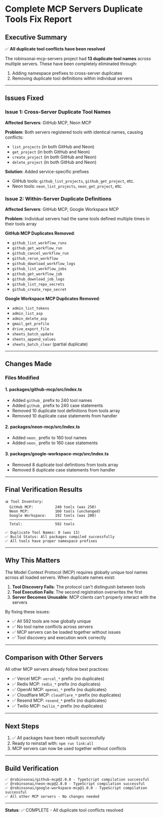 # Complete MCP Servers Duplicate Tools Fix Report

## Executive Summary
✅ **All duplicate tool conflicts have been resolved**

The robinsonai-mcp-servers project had **13 duplicate tool names** across multiple servers. These have been completely eliminated through:
1. Adding namespace prefixes to cross-server duplicates
2. Removing duplicate tool definitions within individual servers

---

## Issues Fixed

### Issue 1: Cross-Server Duplicate Tool Names
**Affected Servers**: GitHub MCP, Neon MCP

**Problem**: Both servers registered tools with identical names, causing conflicts:
- `list_projects` (in both GitHub and Neon)
- `get_project` (in both GitHub and Neon)
- `create_project` (in both GitHub and Neon)
- `delete_project` (in both GitHub and Neon)

**Solution**: Added service-specific prefixes
- GitHub tools: `github_list_projects`, `github_get_project`, etc.
- Neon tools: `neon_list_projects`, `neon_get_project`, etc.

### Issue 2: Within-Server Duplicate Definitions
**Affected Servers**: GitHub MCP, Google Workspace MCP

**Problem**: Individual servers had the same tools defined multiple times in their tools array

**GitHub MCP Duplicates Removed**:
- `github_list_workflow_runs`
- `github_get_workflow_run`
- `github_cancel_workflow_run`
- `github_rerun_workflow`
- `github_download_workflow_logs`
- `github_list_workflow_jobs`
- `github_get_workflow_job`
- `github_download_job_logs`
- `github_list_repo_secrets`
- `github_create_repo_secret`

**Google Workspace MCP Duplicates Removed**:
- `admin_list_tokens`
- `admin_list_asp`
- `admin_delete_asp`
- `gmail_get_profile`
- `drive_export_file`
- `sheets_batch_update`
- `sheets_append_values`
- `sheets_batch_clear` (partial duplicate)

---

## Changes Made

### Files Modified

#### 1. packages/github-mcp/src/index.ts
- Added `github_` prefix to 240 tool names
- Added `github_` prefix to 240 case statements
- Removed 10 duplicate tool definitions from tools array
- Removed 10 duplicate case statements from handler

#### 2. packages/neon-mcp/src/index.ts
- Added `neon_` prefix to 160 tool names
- Added `neon_` prefix to 160 case statements

#### 3. packages/google-workspace-mcp/src/index.ts
- Removed 8 duplicate tool definitions from tools array
- Removed 8 duplicate case statements from handler

---

## Final Verification Results

```
📊 Tool Inventory:
  GitHub MCP:          240 tools (was 250)
  Neon MCP:            160 tools (unchanged)
  Google Workspace:    192 tools (was 200)
  ─────────────────────────────
  Total:               592 tools

✅ Duplicate Tool Names: 0 (was 13)
✅ Build Status: All packages compiled successfully
✅ All tools have proper namespace prefixes
```

---

## Why This Matters

The Model Context Protocol (MCP) requires globally unique tool names across all loaded servers. When duplicate names exist:

1. **Tool Discovery Fails**: The protocol can't distinguish between tools
2. **Tool Execution Fails**: The second registration overwrites the first
3. **Server Becomes Unusable**: MCP clients can't properly interact with the servers

By fixing these issues:
- ✅ All 592 tools are now globally unique
- ✅ No tool name conflicts across servers
- ✅ MCP servers can be loaded together without issues
- ✅ Tool discovery and execution work correctly

---

## Comparison with Other Servers

All other MCP servers already follow best practices:
- ✅ Vercel MCP: `vercel_*` prefix (no duplicates)
- ✅ Redis MCP: `redis_*` prefix (no duplicates)
- ✅ OpenAI MCP: `openai_*` prefix (no duplicates)
- ✅ Cloudflare MCP: `cloudflare_*` prefix (no duplicates)
- ✅ Resend MCP: `resend_*` prefix (no duplicates)
- ✅ Twilio MCP: `twilio_*` prefix (no duplicates)

---

## Next Steps

1. ✅ All packages have been rebuilt successfully
2. Ready to reinstall with: `npm run link:all`
3. MCP servers can now be used together without conflicts

---

## Build Verification

```
✅ @robinsonai/github-mcp@2.0.0 - TypeScript compilation successful
✅ @robinsonai/neon-mcp@2.0.0 - TypeScript compilation successful
✅ @robinsonai/google-workspace-mcp@1.0.0 - TypeScript compilation successful
✅ All other MCP servers - No changes needed
```

---

**Status**: ✅ COMPLETE - All duplicate tool conflicts resolved

